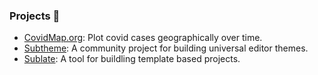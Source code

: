 ### Projects 🤖

- [CovidMap.org](https://covidmap.org): Plot covid cases geographically over time.
- [Subtheme](https://subtheme.dev): A community project for building universal editor themes.
- [Sublate](https://sublate.dev): A tool for buildling template based projects.
